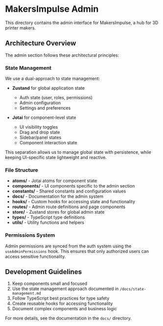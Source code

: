 
# MakersImpulse Admin

This directory contains the admin interface for MakersImpulse, a hub for 3D printer makers.

## Architecture Overview

The admin section follows these architectural principles:

### State Management

We use a dual-approach to state management:

- **Zustand** for global application state
  - Auth state (user, roles, permissions)
  - Admin configuration
  - Settings and preferences

- **Jotai** for component-level state
  - UI visibility toggles 
  - Drag and drop state
  - Sidebar/panel states
  - Component interaction state

This separation allows us to manage global state with persistence, while keeping UI-specific state lightweight and reactive.

### File Structure

- **atoms/** - Jotai atoms for component state
- **components/** - UI components specific to the admin section
- **constants/** - Shared constants and configuration values
- **docs/** - Documentation for the admin system
- **hooks/** - Custom hooks for accessing state and functionality
- **routes/** - Admin route definitions and page components
- **store/** - Zustand stores for global admin state
- **types/** - TypeScript type definitions
- **utils/** - Utility functions and helpers

### Permissions System

Admin permissions are synced from the auth system using the `useAdminPermissions` hook. This ensures that only authorized users can access sensitive functionality.

## Development Guidelines

1. Keep components small and focused
2. Use the state management approach documented in `/docs/state-management.md`
3. Follow TypeScript best practices for type safety
4. Create reusable hooks for accessing functionality
5. Document complex components and business logic

For more details, see the documentation in the `docs/` directory.
